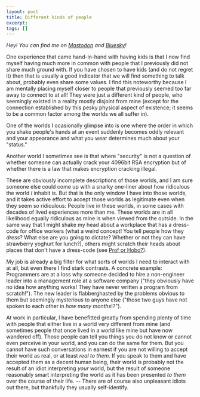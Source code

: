 ```yaml
---
layout: post
title: Different kinds of people
excerpt:
tags: []
---
```


_Hey! You can find me on [Mastodon](https://mastodon.gamedev.place/@sschoener) and [Bluesky](https://bsky.app/profile/sschoener.bsky.social)!_

One experience that came hand-in-hand with having kids is that I now find myself having much more in common with people that I previously did not share much ground with. If you have chosen to have kids (and do not regret it) then that is usually a good indicator that we will find something to talk about, probably even share some values. I find this noteworthy because I am mentally placing myself closer to people that previously seemed too far away to connect to at all! They were just a different kind of people, who seemingly existed in a reality mostly disjoint from mine (except for the connection established by this pesky physical aspect of existence; it seems to be a common factor among the worlds we all suffer in).

One of the worlds I ocasionally glimpse into is one where the order in which you shake people's hands at an event suddenly becomes oddly relevant and your appearance and what you wear determines much about your "status."

Another world I sometimes see is that where "security" is not a question of whether someone can actually crack your 4096bit RSA encryption but of whether there is a law that makes encryption cracking illegal.

These are obviously incomplete descriptions of those worlds, and I am sure someone else could come up with a snarky one-liner about how ridiculous the world _I_ inhabit is. But that is the only window I have into those worlds, and it takes active effort to accept those worlds as legitimate even when they seem so ridiculous: People live in these worlds, in some cases with decades of lived experiences more than me. These worlds are in all likelihood equally ridiculous as mine is when viewed from the outside. In the same way that I might shake my head about a workplace that has a dress-code for office workers (what a weird concept! You tell people how they _dress_? What else are you going to dictate? Whether or not they can have strawberry yoghurt for lunch?), others might scratch their heads about places that don't have a dress-code (see [Prof or Hobo?](https://www.proforhobo.com)).

My job is already a big filter for what sorts of worlds I need to interact with at all, but even there I find stark contrasts. A concrete example: Programmers are at a loss why someone decided to hire a non-engineer leader into a management role at a software company ("they obviously have no idea how anything works! They have never written a program from scratch!"). The new leader is flabberghasted by the problems obvious to them but seemingly mysterious to anyone else ("those two guys have not spoken to each other in _how many months_!?").

At work in particular, I have benefitted greatly from spending plenty of time with people that either live in a world very different from mine (and sometimes people that once lived in a world like mine but have now wandered off). Those people can tell you things you do not know or cannot even perceive in your world, and you can do the same for them. But you cannot have such conversations in earnest if you are not willing to accept their world as real, or at least _real to them_. If you speak to them and have accepted them as a decent human being, their world is probably not the result of an idiot interpreting *your* world, but the result of someone reasonably smart interpreting the world as it has been presented _to them_ over the course of their life. -- There are of course also unpleasant idiots out there, but thankfully they usually self-identify.